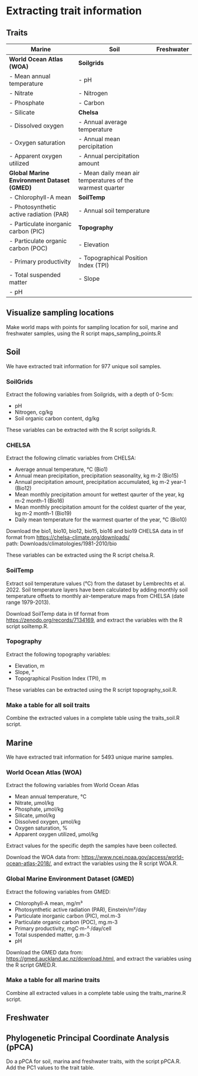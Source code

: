 # Extracting trait information

## Traits

| **Marine** | **Soil** | **Freshwater** | 
|--------|------|------------|
| **World Ocean Atlas (WOA)** | **Soilgrids** | 
| - Mean annual temperature | - pH |
| - Nitrate | - Nitrogen |  
| - Phosphate | - Carbon | 
| - Silicate | **Chelsa** | 
| - Dissolved oxygen | - Annual average temperature | 
| - Oxygen saturation | - Annual mean percipitation |
| - Apparent oxygen utilized | - Annual percipitation amount | 
| **Global Marine Environment Dataset (GMED)** | - Mean daily mean air temperatures of the warmest quarter | 
| - Chlorophyll-A mean | **SoilTemp** |
| - Photosynthetic active radiation (PAR) | - Annual soil temperature | 
| - Particulate inorganic carbon (PIC) | **Topography** |
| - Particulate organic carbon (POC) | - Elevation | 
| - Primary productivity | - Topographical Position Index (TPI)
| - Total suspended matter | - Slope |
| - pH |

## Visualize sampling locations

Make world maps with points for sampling location for soil, marine and freshwater samples, using the R script maps_sampling_points.R

## Soil

We have extracted trait information for 977 unique soil samples.  

### SoilGrids

Extract the following variables from Soilgrids, with a depth of 0-5cm: 
- pH
- Nitrogen, cg/kg
- Soil organic carbon content, dg/kg

These variables can be extracted with the R script soilgrids.R. 

### CHELSA

Extract the following climatic variables from CHELSA: 
- Average annual temperature, °C (Bio1)
- Annual mean precipitation, precipitation seasonality, kg m-2 (Bio15)
- Annual precipitation amount, precipitation accumulated, kg m-2 year-1 (Bio12)
- Mean monthly precipitation amount for wettest qaurter of the year, kg m-2 month-1 (Bio16)
- Mean monthly precipitation amount for the coldest quarter of the year, kg m-2 month-1 (Bio19)
- Daily mean temperature for the warmest quarter of the year, °C (Bio10)

Download the bio1, bio10, bio12, bio15, bio16 and bio19 CHELSA data in tif format from https://chelsa-climate.org/downloads/   
path: Downloads/climatologies/1981-2010/bio

These variables can be extracted using the R script chelsa.R. 

### SoilTemp

Extract soil temperature values (°C) from the dataset by Lembrechts et al. 2022. Soil temperature layers have been calculated by adding monthly soil temperature offsets to monthly air-temperature maps from CHELSA (date range 1979-2013). 

Download SoilTemp data in tif format from https://zenodo.org/records/7134169, and extract the variables with the R script soiltemp.R.

### Topography

Extract the following topography variables: 
- Elevation, m
- Slope, °
- Topographical Position Index (TPI), m

These variables can be extracted using the R script topography_soil.R. 

### Make a table for all soil traits

Combine the extracted values in a complete table using the traits_soil.R script. 

## Marine

We have extracted trait information for 5493 unique marine samples.  

### World Ocean Atlas (WOA)
 
Extract the following variables from World Ocean Atlas
- Mean annual temperature, °C
- Nitrate, µmol/kg
- Phosphate, µmol/kg
- Silicate, µmol/kg
- Dissolved oxygen, µmol/kg
- Oxygen saturation, %
- Apparent oxygen utilized, µmol/kg

Extract values for the specific depth the samples have been collected.

Download the WOA data from: https://www.ncei.noaa.gov/access/world-ocean-atlas-2018/, and extract the variables using the R script WOA.R.  

### Global Marine Environment Dataset (GMED)

Extract the following variables from GMED:
- Chlorophyll-A mean, mg/m³
- Photosynthetic active radiation (PAR), Einstein/m²/day
- Particulate inorganic carbon (PIC), mol.m-3
- Particulate organic carbon (POC), mg.m-3
- Primary productivity, mgC·m-²·/day/cell
- Total suspended matter, g.m-3
- pH

Download the GMED data from: https://gmed.auckland.ac.nz/download.html, and extract the variables using the R script GMED.R. 

### Make a table for all marine traits

Combine all extracted values in a complete table using the traits_marine.R script. 

## Freshwater

## Phylogenetic Principal Coordinate Analysis (pPCA)

Do a pPCA for soil, marina and freshwater traits, with the script pPCA.R. Add the PC1 values to the trait table. 

